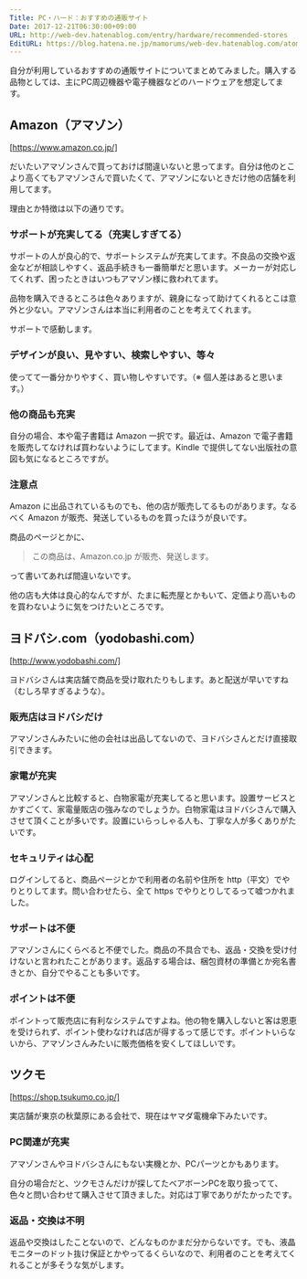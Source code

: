 ```yaml
---
Title: PC・ハード：おすすめの通販サイト
Date: 2017-12-21T06:30:00+09:00
URL: http://web-dev.hatenablog.com/entry/hardware/recommended-stores
EditURL: https://blog.hatena.ne.jp/mamorums/web-dev.hatenablog.com/atom/entry/8599973812326161555
---
```


自分が利用しているおすすめの通販サイトについてまとめてみました。購入する品物としては、主にPC周辺機器や電子機器などのハードウェアを想定してます。


## Amazon（アマゾン）
[https://www.amazon.co.jp/]

だいたいアマゾンさんで買っておけば間違いないと思ってます。自分は他のとこより高くてもアマゾンさんで買いたくて、アマゾンにないときだけ他の店舗を利用してます。

理由とか特徴は以下の通りです。

### サポートが充実してる（充実しすぎてる）
サポートの人が良心的で、サポートシステムが充実してます。不良品の交換や返金などが相談しやすく、返品手続きも一番簡単だと思います。メーカーが対応してくれず、困ったときはいつもアマゾン様に救われてます。

品物を購入できるところは色々ありますが、親身になって助けてくれるとこは意外と少ない。アマゾンさんは本当に利用者のことを考えてくれます。

サポートで感動します。

### デザインが良い、見やすい、検索しやすい、等々
使ってて一番分かりやすく、買い物しやすいです。（※ 個人差はあると思います。）

### 他の商品も充実
自分の場合、本や電子書籍は Amazon 一択です。最近は、Amazon で電子書籍を販売してなければ買わないようにしてます。Kindle で提供してない出版社の意図も気になるところですが。

### 注意点
Amazon に出品されているものでも、他の店が販売してるものがあります。なるべく Amazon が販売、発送しているものを買ったほうが良いです。

商品のページとかに、

> この商品は、Amazon.co.jp が販売、発送します。 

って書いてあれば間違いないです。

他の店も大体は良心的なんですが、たまに転売屋とかもいて、定価より高いものを買わないように気をつけたいところです。


## ヨドバシ.com（yodobashi.com）
[http://www.yodobashi.com/]

ヨドバシさんは実店舗で商品を受け取れたりもします。あと配送が早いですね（むしろ早すぎるような）。

### 販売店はヨドバシだけ
アマゾンさんみたいに他の会社は出品してないので、ヨドバシさんとだけ直接取引できます。

### 家電が充実
アマゾンさんと比較すると、白物家電が充実してると思います。設置サービスとかすごくて、家電量販店の強みなのでしょうか。白物家電はヨドバシさんで購入させて頂くことが多いです。設置にいらっしゃる人も、丁寧な人が多くありがたいです。

### セキュリティは心配
ログインしてると、商品ページとかで利用者の名前や住所を http（平文）でやりとりしてます。問い合わせたら、全て https でやりとりしてるって嘘つかれました。

### サポートは不便
アマゾンさんにくらべると不便でした。商品の不具合でも、返品・交換を受け付けないと言われたことがあります。返品する場合は、梱包資材の準備とか宛名書きとか、自分でやることも多いです。

### ポイントは不便
ポイントって販売店に有利なシステムですよね。他の物を購入しないと客は恩恵を受けられず、ポイント使わなければ店が得するって感じです。ポイントいらないから、アマゾンさんみたいに販売価格を安くしてほしいです。


## ツクモ
[https://shop.tsukumo.co.jp/]

実店舗が東京の秋葉原にある会社で、現在はヤマダ電機傘下みたいです。

### PC関連が充実
アマゾンさんやヨドバシさんにもない実機とか、PCパーツとかもあります。

自分の場合だと、ツクモさんだけが探してたベアボーンPCを取り扱ってて、色々と問い合わせて購入させて頂きました。対応は丁寧でありがたかったです。

### 返品・交換は不明
返品や交換はしたことないので、どんなものかまだ分からないです。でも、液晶モニターのドット抜け保証とかやってるくらいなので、利用者のことを考えてくれることが多そうな気がします。
